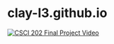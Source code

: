 # clay-l3.github.io

[![CSCI 202 Final Project Video](https://youtu.be/7iPP16HIuLw)](https://youtu.be/7iPP16HIuLw)
